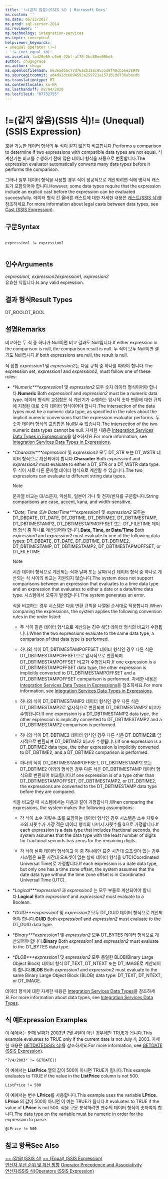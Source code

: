 ```yaml
---
title: '!=(같지 않음)(SSIS 식) | Microsoft Docs'
ms.custom: ''
ms.date: 06/13/2017
ms.prod: sql-server-2014
ms.reviewer: ''
ms.technology: integration-services
ms.topic: conceptual
helpviewer_keywords:
- unequal operator (!=)
- '!= (not equal to)'
ms.assetid: fad20e85-c0e6-42bf-af70-2bc80ee09be5
author: chugugrace
ms.author: chugu
ms.openlocfilehash: be3eadbac77d76a2b3aac9555d9f40cb56e38949
ms.sourcegitcommit: ad4d92dce894592a259721a1571b1d8736abacdb
ms.translationtype: MT
ms.contentlocale: ko-KR
ms.lasthandoff: 08/04/2020
ms.locfileid: "87732755"
---
```

# <a name="-unequal-ssis-expression"></a><span data-ttu-id="3715d-102">!=(같지 않음)(SSIS 식)</span><span class="sxs-lookup"><span data-stu-id="3715d-102">!= (Unequal) (SSIS Expression)</span></span>
  <span data-ttu-id="3715d-103">호환 가능한 데이터 형식의 두 식이 같지 않은지 비교합니다.</span><span class="sxs-lookup"><span data-stu-id="3715d-103">Performs a comparison to determine if two expressions with compatible data types are not equal.</span></span> <span data-ttu-id="3715d-104">식 계산기는 비교를 수행하기 전에 많은 데이터 형식을 자동으로 변환합니다.</span><span class="sxs-lookup"><span data-stu-id="3715d-104">The expression evaluator automatically converts many data types before it performs the comparison.</span></span>  
  
 <span data-ttu-id="3715d-105">그러나 일부 데이터 형식을 사용할 경우 식이 성공적으로 계산되려면 식에 명시적 캐스트가 포함되어야 합니다.</span><span class="sxs-lookup"><span data-stu-id="3715d-105">However, some data types require that the expression include an explicit cast before the expression can be evaluated successfully.</span></span> <span data-ttu-id="3715d-106">데이터 형식 간 올바른 캐스트에 대한 자세한 내용은 [캐스트&#40;SSIS 식&#41;](cast-ssis-expression.md)를 참조하세요.</span><span class="sxs-lookup"><span data-stu-id="3715d-106">For more information about legal casts between data types, see [Cast &#40;SSIS Expression&#41;](cast-ssis-expression.md).</span></span>  
  
## <a name="syntax"></a><span data-ttu-id="3715d-107">구문</span><span class="sxs-lookup"><span data-stu-id="3715d-107">Syntax</span></span>  
  
```  
  
expression1 != expression2  
  
```  
  
## <a name="arguments"></a><span data-ttu-id="3715d-108">인수</span><span class="sxs-lookup"><span data-stu-id="3715d-108">Arguments</span></span>  
 <span data-ttu-id="3715d-109">*expression1, expression2*</span><span class="sxs-lookup"><span data-stu-id="3715d-109">*expression1, expression2*</span></span>  
 <span data-ttu-id="3715d-110">유효한 식입니다.</span><span class="sxs-lookup"><span data-stu-id="3715d-110">Is any valid expression.</span></span>  
  
## <a name="result-types"></a><span data-ttu-id="3715d-111">결과 형식</span><span class="sxs-lookup"><span data-stu-id="3715d-111">Result Types</span></span>  
 <span data-ttu-id="3715d-112">DT_BOOL</span><span class="sxs-lookup"><span data-stu-id="3715d-112">DT_BOOL</span></span>  
  
## <a name="remarks"></a><span data-ttu-id="3715d-113">설명</span><span class="sxs-lookup"><span data-stu-id="3715d-113">Remarks</span></span>  
 <span data-ttu-id="3715d-114">비교하는 두 식 중 하나가 Null이면 비교 결과도 Null입니다.</span><span class="sxs-lookup"><span data-stu-id="3715d-114">If either expression in the comparison is null, the comparison result is null.</span></span> <span data-ttu-id="3715d-115">두 식이 모두 Null이면 결과도 Null입니다.</span><span class="sxs-lookup"><span data-stu-id="3715d-115">If both expressions are null, the result is null.</span></span>  
  
 <span data-ttu-id="3715d-116">식 집합 *expression1* 및 *expression2*는 다음 규칙 중 하나를 따라야 합니다.</span><span class="sxs-lookup"><span data-stu-id="3715d-116">The expression set, *expression1* and *expression2*, must follow one of these rules:</span></span>  
  
-   <span data-ttu-id="3715d-117">\**Numeric\*\*\*expression1* 및 *expression2* 모두 숫자 데이터 형식이어야 합니다.</span><span class="sxs-lookup"><span data-stu-id="3715d-117">**Numeric** Both *expression1* and *expression2* must be a numeric data type.</span></span> <span data-ttu-id="3715d-118">데이터 형식의 교집합은 식 계산기가 수행하는 암시적 숫자 변환에 대한 규칙에 지정된 대로 숫자 데이터 형식이어야 합니다.</span><span class="sxs-lookup"><span data-stu-id="3715d-118">The intersection of the data types must be a numeric data type, as specified in the rules about the implicit numeric conversions that the expression evaluator performs.</span></span> <span data-ttu-id="3715d-119">두 숫자 데이터 형식의 교집합은 Null일 수 없습니다.</span><span class="sxs-lookup"><span data-stu-id="3715d-119">The intersection of the two numeric data types cannot be null.</span></span> <span data-ttu-id="3715d-120">자세한 내용은 [Integration Services Data Types in Expressions](integration-services-data-types-in-expressions.md)을 참조하세요.</span><span class="sxs-lookup"><span data-stu-id="3715d-120">For more information, see [Integration Services Data Types in Expressions](integration-services-data-types-in-expressions.md).</span></span>  
  
-   <span data-ttu-id="3715d-121">\**Character\*\*\*expression1* 및 *expression2* 모두 DT_STR 또는 DT_WSTR 데이터 형식으로 계산되어야 합니다.</span><span class="sxs-lookup"><span data-stu-id="3715d-121">**Character** Both *expression1* and *expression2* must evaluate to either a DT_STR or a DT_WSTR data type.</span></span> <span data-ttu-id="3715d-122">두 식이 서로 다른 문자열 데이터 형식으로 계산될 수 있습니다.</span><span class="sxs-lookup"><span data-stu-id="3715d-122">The two expressions can evaluate to different string data types.</span></span>  
  
    > [!NOTE]  
    >  <span data-ttu-id="3715d-123">문자열 비교는 대/소문자, 악센트, 일본어 가나 및 전자/반자를 구분합니다.</span><span class="sxs-lookup"><span data-stu-id="3715d-123">String comparisons are case, accent, kana, and width-sensitive.</span></span>  
  
-   <span data-ttu-id="3715d-124">\**Date, Time 또는 Date/Time\*\*\*expression1* 및 *expression2* 모두는 DT_DBDATE, DT_DATE, DT_DBTIME, DT_DBTIME2, DT_DBTIMESTAMP, DT_DBTIMESTAMP2, DT_DBTIMESTAPMOFFSET 또는 DT_FILETIME 데이터 형식 중 하나로 계산되어야 합니다.</span><span class="sxs-lookup"><span data-stu-id="3715d-124">**Date, Time, or Date/Time** Both *expression1* and *expression2* must evaluate to one of the following data types: DT_DBDATE, DT_DATE, DT_DBTIME, DT_DBTIME2, DT_DBTIMESTAMP, DT_DBTIMESTAMP2, DT_DBTIMESTAPMOFFSET, or DT_FILETIME.</span></span>  
  
    > [!NOTE]  
    >  <span data-ttu-id="3715d-125">시간 데이터 형식으로 계산되는 식과 날짜 또는 날짜/시간 데이터 형식 중 하나로 계산되는 식 사이의 비교는 지원되지 않습니다.</span><span class="sxs-lookup"><span data-stu-id="3715d-125">The system does not support comparisons between an expression that evaluates to a time data type and an expression that evaluates to either a date or a date/time data type.</span></span> <span data-ttu-id="3715d-126">시스템에서 오류가 발생합니다.</span><span class="sxs-lookup"><span data-stu-id="3715d-126">The system generates an error.</span></span>  
  
     <span data-ttu-id="3715d-127">식을 비교하는 경우 시스템은 다음 변환 규칙을 나열된 순서대로 적용합니다.</span><span class="sxs-lookup"><span data-stu-id="3715d-127">When comparing the expressions, the system applies the following conversion rules in the order listed:</span></span>  
  
    -   <span data-ttu-id="3715d-128">두 식이 같은 데이터 형식으로 계산되는 경우 해당 데이터 형식의 비교가 수행됩니다.</span><span class="sxs-lookup"><span data-stu-id="3715d-128">When the two expressions evaluate to the same data type, a comparison of that data type is performed.</span></span>  
  
    -   <span data-ttu-id="3715d-129">하나의 식이 DT_DBTIMESTAMPOFFSET 데이터 형식인 경우 다른 식은 DT_DBTIMESTAMPOFFSET으로 암시적으로 변환되며 DT_DBTIMESTAMPOFFSET 비교가 수행됩니다.</span><span class="sxs-lookup"><span data-stu-id="3715d-129">If one expression is a DT_DBTIMESTAMPOFFSET data type, the other expression is implicitly converted to DT_DBTIMESTAMPOFFSET and a DT_DBTIMESTAMPOFFSET comparison is performed.</span></span> <span data-ttu-id="3715d-130">자세한 내용은 [Integration Services Data Types in Expressions](integration-services-data-types-in-expressions.md)을 참조하세요.</span><span class="sxs-lookup"><span data-stu-id="3715d-130">For more information, see [Integration Services Data Types in Expressions](integration-services-data-types-in-expressions.md).</span></span>  
  
    -   <span data-ttu-id="3715d-131">하나의 식이 DT_DBTIMESTAMP2 데이터 형식인 경우 다른 식은 DT_DBTIMESTAMP2로 암시적으로 변환되며 DT_DBTIMESTAMP2 비교가 수행됩니다.</span><span class="sxs-lookup"><span data-stu-id="3715d-131">If one expression is a DT_DBTIMESTAMP2 data type, the other expression is implicitly converted to DT_DBTIMESTAMP2 and a DT_DBTIMESTAMP2 comparison is performed.</span></span>  
  
    -   <span data-ttu-id="3715d-132">하나의 식이 DT_DBTIME2 데이터 형식인 경우 다른 식은 DT_DBTIME2로 암시적으로 변환되며 DT_DBTIME2 비교가 수행됩니다.</span><span class="sxs-lookup"><span data-stu-id="3715d-132">If one expression is a DT_DBTIME2 data type, the other expression is implicitly converted to DT_DBTIME2, and a DT_DBTIME2 comparison is performed.</span></span>  
  
    -   <span data-ttu-id="3715d-133">하나의 식이 DT_DBTIMESTAMPOFFSET, DT_DBTIMESTAMP2 또는 DT_DBTIME2 이외의 형식인 경우 다른 식은 DT_DBTIMESTAMP 데이터 형식으로 변환되어 비교됩니다.</span><span class="sxs-lookup"><span data-stu-id="3715d-133">If one expression is of a type other than DT_DBTIMESTAMPOFFSET, DT_DBTIMESTAMP2, or DT_DBTIME2, the expressions are converted to the DT_DBTIMESTAMP data type before they are compared.</span></span>  
  
     <span data-ttu-id="3715d-134">식을 비교할 때 시스템에서는 다음과 같이 가정합니다.</span><span class="sxs-lookup"><span data-stu-id="3715d-134">When comparing the expressions, the system makes the following assumptions:</span></span>  
  
    -   <span data-ttu-id="3715d-135">각 식이 소수 자릿수 초를 포함하는 데이터 형식인 경우 시스템은 소수 자릿수 초의 자릿수가 가장 적은 데이터 형식의 나머지 자릿수를 0으로 가정합니다.</span><span class="sxs-lookup"><span data-stu-id="3715d-135">If each expression is a data type that includes fractional seconds, the system assumes that the data type with the least number of digits for fractional seconds has zeros for the remaining digits.</span></span>  
  
    -   <span data-ttu-id="3715d-136">각 식이 날짜 데이터 형식이고 이 중 하나에만 표준 시간대 오프셋이 있는 경우 시스템은 표준 시간대 오프셋이 없는 날짜 데이터 형식을 UTC(Coordinated Universal Time)로 가정합니다.</span><span class="sxs-lookup"><span data-stu-id="3715d-136">If each expression is a date data type, but only one has a time zone offset, the system assumes that the date data type without the time zone offset is in Coordinated Universal Time (UTC).</span></span>  
  
-   <span data-ttu-id="3715d-137">\**Logical\*\*\*expression1* 과 *expression2* 는 모두 부울로 계산되어야 합니다.</span><span class="sxs-lookup"><span data-stu-id="3715d-137">**Logical** Both *expression1* and *expression2* must evaluate to a Boolean.</span></span>  
  
-   <span data-ttu-id="3715d-138">\**GUID\*\*\*expression1* 및 *expression2* 모두 DT_GUID 데이터 형식으로 계산되어야 합니다.</span><span class="sxs-lookup"><span data-stu-id="3715d-138">**GUID** Both *expression1* and *expression2* must evaluate to the DT_GUID data type.</span></span>  
  
-   <span data-ttu-id="3715d-139">\**Binary\*\*\*expression1* 및 *expression2* 모두 DT_BYTES 데이터 형식으로 계산되어야 합니다.</span><span class="sxs-lookup"><span data-stu-id="3715d-139">**Binary** Both *expression1* and *expression2* must evaluate to the DT_BYTES data type.</span></span>  
  
-   <span data-ttu-id="3715d-140">\**BLOB\*\*\*expression1* 및 *expression2* 모두 동일한 BLOB(Binary Large Object Block) 데이터 형식 DT_TEXT, DT_NTEXT 또는 DT_IMAGE로 계산되어야 합니다.</span><span class="sxs-lookup"><span data-stu-id="3715d-140">**BLOB** Both *expression1* and *expression2* must evaluate to the same Binary Large Object Block (BLOB) data type: DT_TEXT, DT_NTEXT, or DT_IMAGE.</span></span>  
  
 <span data-ttu-id="3715d-141">데이터 형식에 대한 자세한 내용은 [Integration Services Data Types](../data-flow/integration-services-data-types.md)을 참조하세요.</span><span class="sxs-lookup"><span data-stu-id="3715d-141">For more information about data types, see [Integration Services Data Types](../data-flow/integration-services-data-types.md).</span></span>  
  
## <a name="expression-examples"></a><span data-ttu-id="3715d-142">식 예</span><span class="sxs-lookup"><span data-stu-id="3715d-142">Expression Examples</span></span>  
 <span data-ttu-id="3715d-143">이 예에서는 현재 날짜가 2003년 7월 4일이 아닌 경우에만 TRUE가 됩니다.</span><span class="sxs-lookup"><span data-stu-id="3715d-143">This example evaluates to TRUE only if the current date is not July 4, 2003.</span></span> <span data-ttu-id="3715d-144">자세한 내용은 [GETDATE&#40;SSIS 식&#41;](getdate-ssis-expression.md)를 참조하세요.</span><span class="sxs-lookup"><span data-stu-id="3715d-144">For more information, see [GETDATE &#40;SSIS Expression&#41;](getdate-ssis-expression.md).</span></span>  
  
```  
"7/4/2003" != GETDATE()  
```  
  
 <span data-ttu-id="3715d-145">이 예에서는 **ListPrice** 열의 값이 500이 아니면 TRUE가 됩니다.</span><span class="sxs-lookup"><span data-stu-id="3715d-145">This example evaluates to TRUE if the value in the **ListPrice** column is not 500.</span></span>  
  
```  
ListPrice != 500  
```  
  
 <span data-ttu-id="3715d-146">이 예에서는 변수 **LPrice**를 사용합니다.</span><span class="sxs-lookup"><span data-stu-id="3715d-146">This example uses the variable **LPrice**.</span></span> <span data-ttu-id="3715d-147">**LPrice** 의 값이 500이 아니면 이 예는 TRUE가 됩니다.</span><span class="sxs-lookup"><span data-stu-id="3715d-147">It evaluates to TRUE if the value of **LPrice** is not 500.</span></span> <span data-ttu-id="3715d-148">식을 구문 분석하려면 변수의 데이터 형식이 숫자여야 합니다.</span><span class="sxs-lookup"><span data-stu-id="3715d-148">The data type on the variable must be numeric in order for the expression to parse.</span></span>  
  
```  
@LPrice != 500  
```  
  
## <a name="see-also"></a><span data-ttu-id="3715d-149">참고 항목</span><span class="sxs-lookup"><span data-stu-id="3715d-149">See Also</span></span>  
 <span data-ttu-id="3715d-150">[== &#40;같음&#41;&#40;SSIS 식&#41;](equal-ssis-expression.md) </span><span class="sxs-lookup"><span data-stu-id="3715d-150">[== &#40;Equal&#41; &#40;SSIS Expression&#41;](equal-ssis-expression.md) </span></span>  
 <span data-ttu-id="3715d-151">[연산자 우선 순위 및 계산 방향](operator-precedence-and-associativity.md) </span><span class="sxs-lookup"><span data-stu-id="3715d-151">[Operator Precedence and Associativity](operator-precedence-and-associativity.md) </span></span>  
 [<span data-ttu-id="3715d-152">연산자&#40;SSIS 식&#41;</span><span class="sxs-lookup"><span data-stu-id="3715d-152">Operators &#40;SSIS Expression&#41;</span></span>](operators-ssis-expression.md)  
  
  
